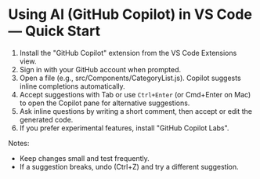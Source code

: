 # Using AI (GitHub Copilot) in VS Code — Quick Start

1. Install the "GitHub Copilot" extension from the VS Code Extensions view.
2. Sign in with your GitHub account when prompted.
3. Open a file (e.g., src/Components/CategoryList.js). Copilot suggests inline completions automatically.
4. Accept suggestions with Tab or use `Ctrl+Enter` (or Cmd+Enter on Mac) to open the Copilot pane for alternative suggestions.
5. Ask inline questions by writing a short comment, then accept or edit the generated code.
6. If you prefer experimental features, install "GitHub Copilot Labs".

Notes:
- Keep changes small and test frequently.
- If a suggestion breaks, undo (Ctrl+Z) and try a different suggestion.
